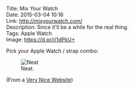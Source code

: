 Title: Mix Your Watch  
Date: 2015-03-04 10:16  
Link: http://mixyourwatch.com/  
Description: Since it'll be a while for the real thing.  
Tags: Apple Watch  
Image: https://d.pr/i/1dPkU+  

Pick your Apple Watch / strap combo:

<figure>
	<img src="https://d.pr/i/1dPkU+" alt="Neat" title="Neat">
	<figcaption>Neat.</figcaption>
</figure>

(From a [Very Nice Website][1])

[1]: http://verynicewebsite.net/2015/03/mixyourwatch/ "Source post from John Moltz"